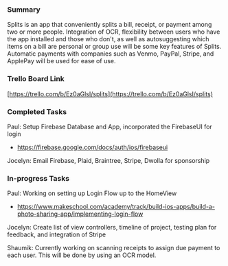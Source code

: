 ### Summary

Splits is an app that conveniently splits a bill, receipt, or payment among two or more people. Integration of OCR, flexibility between users who have the app installed and those who don't, as well as autosuggesting which items on a bill are personal or group use will be some key features of Splits. Automatic payments with companies such as Venmo, PayPal, Stripe, and ApplePay will be used for ease of use.

### Trello Board Link

[https://trello.com/b/Ez0aGlsI/splits](https://trello.com/b/Ez0aGlsI/splits)

### Completed Tasks

Paul: Setup Firebase Database and App, incorporated the FirebaseUI for login 

  - https://firebase.google.com/docs/auth/ios/firebaseui

Jocelyn: Email Firebase, Plaid, Braintree, Stripe, Dwolla for sponsorship

### In-progress Tasks

Paul: Working on setting up Login Flow up to the HomeView

  - https://www.makeschool.com/academy/track/build-ios-apps/build-a-photo-sharing-app/implementing-login-flow

Jocelyn: Create list of view controllers, timeline of project, testing plan for feedback, and integration of Stripe

Shaumik: Currently working on scanning receipts to assign due payment to each user. This will be done by using an OCR model.
